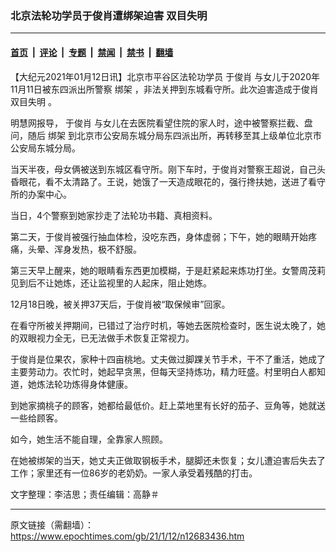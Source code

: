 ### 北京法轮功学员于俊肖遭绑架迫害 双目失明

---

#### [首页](../../../..?n12683436) &nbsp;|&nbsp; [评论](../../../../../epoch-comment?n12683436) &nbsp;|&nbsp; [专题](../../../../../epoch-special?n12683436) &nbsp;|&nbsp; [禁闻](../../../../../epoch-news?n12683436) &nbsp;|&nbsp; [禁书](../../../../../books?n12683436) &nbsp;|&nbsp; [翻墙](https://github.com/gfw-breaker/nogfw/blob/master/README.md?n12683436)


<div class="post_content" id="artbody" itemprop="articleBody">
 <!-- article content begin -->
 <p>
  【大纪元2021年01月12日讯】北京市平谷区法轮功学员
  <ok href="https://www.epochtimes.com/gb/tag/%E4%BA%8E%E4%BF%8A%E8%82%96.html">
   于俊肖
  </ok>
  与女儿于2020年11月11日被东四派出所警察
  <ok href="https://www.epochtimes.com/gb/tag/%E7%BB%91%E6%9E%B6.html">
   绑架
  </ok>
  ，非法关押到东城看守所。此次迫害造成于俊肖
  <ok href="https://www.epochtimes.com/gb/tag/%E5%8F%8C%E7%9B%AE%E5%A4%B1%E6%98%8E.html">
   双目失明
  </ok>
  。
 </p>
 <p>
  明慧网报导，
  <ok href="https://www.epochtimes.com/gb/tag/%E4%BA%8E%E4%BF%8A%E8%82%96.html">
   于俊肖
  </ok>
  与女儿在去医院看望住院的家人时，途中被警察拦截、盘问，随后
  <ok href="https://www.epochtimes.com/gb/tag/%E7%BB%91%E6%9E%B6.html">
   绑架
  </ok>
  到北京市公安局东城分局东四派出所，再转移至其上级单位北京市公安局东城分局。
 </p>
 <p>
  当天半夜，母女俩被送到东城区看守所。刚下车时，于俊肖对警察王超说，自己头昏眼花，看不太清路了。王说，她饿了一天造成眼花的，强行搀扶她，送进了看守所的办案中心。
 </p>
 <p>
  当日，4个警察到她家抄走了法轮功书籍、真相资料。
 </p>
 <p>
  第二天，于俊肖被强行抽血体检，没吃东西，身体虚弱；下午，她的眼睛开始疼痛，头晕、浑身发热，极不舒服。
 </p>
 <p>
  第三天早上醒来，她的眼睛看东西更加模糊，于是赶紧起来炼功打坐。女警周茂莉见到后不让她炼，还让监视里的人起床，阻止她炼。
 </p>
 <p>
  12月18日晚，被关押37天后，于俊肖被“取保候审”回家。
 </p>
 <p>
  在看守所被关押期间，已错过了治疗时机，等她去医院检查时，医生说太晚了，她的双眼视力全无，已无法做手术恢复正常视力。
 </p>
 <p>
  于俊肖是位果农，家种十四亩桃地。丈夫做过脚踝关节手术，干不了重活，她成了主要劳动力。农忙时，她起早贪黑，但每天坚持炼功，精力旺盛。村里明白人都知道，她炼法轮功炼得身体健康。
 </p>
 <p>
  到她家摘桃子的顾客，她都给最低价。赶上菜地里有长好的茄子、豆角等，她就送一些给顾客。
 </p>
 <p>
  如今，她生活不能自理，全靠家人照顾。
 </p>
 <p>
  在她被绑架的当天，她丈夫正做取钢板手术，腿脚还未恢复；女儿遭迫害后失去了工作；家里还有一位86岁的老奶奶。一家人承受着残酷的打击。
 </p>
 <p>
  文字整理：李洁思；责任编辑：高静＃
 </p>
 <!-- article content end -->
 <div id="below_article_ad">
 </div>
</div>


---

原文链接（需翻墙）：https://www.epochtimes.com/gb/21/1/12/n12683436.htm